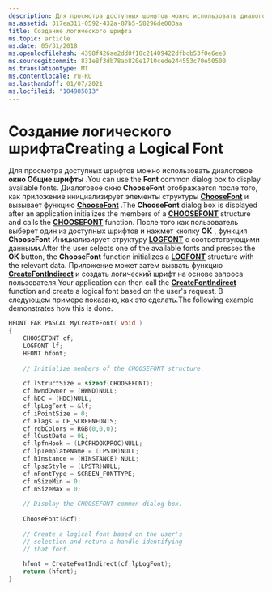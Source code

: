 ```yaml
---
description: Для просмотра доступных шрифтов можно использовать диалоговое окно Общие шрифты.
ms.assetid: 317ea311-0592-432a-87b5-58296de003aa
title: Создание логического шрифта
ms.topic: article
ms.date: 05/31/2018
ms.openlocfilehash: 4398f426ae2dd0f18c21409422dfbcb53f0e6ee8
ms.sourcegitcommit: 831e8f3db78ab820e1710cede244553c70e50500
ms.translationtype: MT
ms.contentlocale: ru-RU
ms.lasthandoff: 01/07/2021
ms.locfileid: "104985013"
---
```

# <a name="creating-a-logical-font"></a><span data-ttu-id="6f1fb-103">Создание логического шрифта</span><span class="sxs-lookup"><span data-stu-id="6f1fb-103">Creating a Logical Font</span></span>

<span data-ttu-id="6f1fb-104">Для просмотра доступных шрифтов можно использовать диалоговое **окно Общие шрифты** .</span><span class="sxs-lookup"><span data-stu-id="6f1fb-104">You can use the **Font** common dialog box to display available fonts.</span></span> <span data-ttu-id="6f1fb-105">Диалоговое окно **ChooseFont** отображается после того, как приложение инициализирует элементы структуры [**ChooseFont**](/windows/win32/api/commdlg/ns-commdlg-choosefonta) и вызывает функцию [**ChooseFont**](/windows/win32/api/commdlg/ns-commdlg-choosefonta) .</span><span class="sxs-lookup"><span data-stu-id="6f1fb-105">The **ChooseFont** dialog box is displayed after an application initializes the members of a [**CHOOSEFONT**](/windows/win32/api/commdlg/ns-commdlg-choosefonta) structure and calls the [**CHOOSEFONT**](/windows/win32/api/commdlg/ns-commdlg-choosefonta) function.</span></span> <span data-ttu-id="6f1fb-106">После того как пользователь выберет один из доступных шрифтов и нажмет кнопку **ОК** , функция **ChooseFont** Инициализирует структуру [**LOGFONT**](/windows/win32/api/wingdi/ns-wingdi-logfonta) с соответствующими данными.</span><span class="sxs-lookup"><span data-stu-id="6f1fb-106">After the user selects one of the available fonts and presses the **OK** button, the **ChooseFont** function initializes a [**LOGFONT**](/windows/win32/api/wingdi/ns-wingdi-logfonta) structure with the relevant data.</span></span> <span data-ttu-id="6f1fb-107">Приложение может затем вызвать функцию [**CreateFontIndirect**](/windows/desktop/api/Wingdi/nf-wingdi-createfontindirecta) и создать логический шрифт на основе запроса пользователя.</span><span class="sxs-lookup"><span data-stu-id="6f1fb-107">Your application can then call the [**CreateFontIndirect**](/windows/desktop/api/Wingdi/nf-wingdi-createfontindirecta) function and create a logical font based on the user's request.</span></span> <span data-ttu-id="6f1fb-108">В следующем примере показано, как это сделать.</span><span class="sxs-lookup"><span data-stu-id="6f1fb-108">The following example demonstrates how this is done.</span></span>


```C++
HFONT FAR PASCAL MyCreateFont( void ) 
{ 
    CHOOSEFONT cf; 
    LOGFONT lf; 
    HFONT hfont; 
 
    // Initialize members of the CHOOSEFONT structure.  
 
    cf.lStructSize = sizeof(CHOOSEFONT); 
    cf.hwndOwner = (HWND)NULL; 
    cf.hDC = (HDC)NULL; 
    cf.lpLogFont = &lf; 
    cf.iPointSize = 0; 
    cf.Flags = CF_SCREENFONTS; 
    cf.rgbColors = RGB(0,0,0); 
    cf.lCustData = 0L; 
    cf.lpfnHook = (LPCFHOOKPROC)NULL; 
    cf.lpTemplateName = (LPSTR)NULL; 
    cf.hInstance = (HINSTANCE) NULL; 
    cf.lpszStyle = (LPSTR)NULL; 
    cf.nFontType = SCREEN_FONTTYPE; 
    cf.nSizeMin = 0; 
    cf.nSizeMax = 0; 
 
    // Display the CHOOSEFONT common-dialog box.  
 
    ChooseFont(&cf); 
 
    // Create a logical font based on the user's  
    // selection and return a handle identifying  
    // that font.  
 
    hfont = CreateFontIndirect(cf.lpLogFont); 
    return (hfont); 
} 
```



 

 
